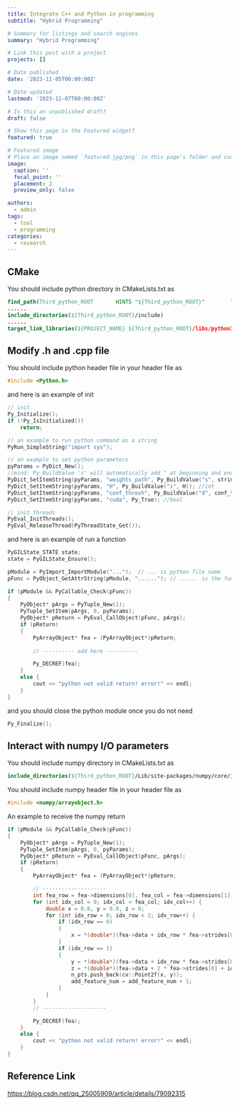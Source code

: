 ```yaml
---
title: Integrate C++ and Python in programming
subtitle: "Hybrid Programming"

# Summary for listings and search engines
summary: "Hybrid Programming"

# Link this post with a project
projects: []

# Date published
date: '2023-11-05T00:00:00Z'

# Date updated
lastmod: '2023-12-07T00:00:00Z'

# Is this an unpublished draft?
draft: false

# Show this page in the Featured widget?
featured: true

# Featured image
# Place an image named `featured.jpg/png` in this page's folder and customize its options here.
image:
  caption: ''
  focal_point: ''
  placement: 2
  preview_only: false

authors:
  - admin
tags: 
  - tool
  - programming
categories:
  - research
---
```


## CMake

You should include python directory in CMakeLists.txt as

```cmake
find_path(Third_python_ROOT       HINTS "${Third_python_ROOT}"        "$ENV{Third_python_ROOT}            ")
......
include_directories(${Third_python_ROOT}/include)
......
target_link_libraries(${PROJECT_NAME} ${Third_python_ROOT}/libs/python39.lib) # python 3.9 as an example
```

## Modify .h and .cpp file

You should include python header file in your header file as

```c++
#include <Python.h>
```

and here is an example of init

```c++
// init
Py_Initialize();
if (!Py_IsInitialized())
    return;

// an example to run python command as a string
PyRun_SimpleString("import sys"); 

// an example to set python parameters
pyParams = PyDict_New();
//mind: Py_BuildValue 's' will automatically add " at beginning and end, so "\"" + ... + "\"" will result wrong !!!
PyDict_SetItemString(pyParams, "weights_path", Py_BuildValue("s", string(weights_path).c_str())); //string
PyDict_SetItemString(pyParams, "H", Py_BuildValue("i", H)); //int
PyDict_SetItemString(pyParams, "conf_thresh", Py_BuildValue("d", conf_thresh)); //double or float
PyDict_SetItemString(pyParams, "cuda", Py_True); //bool

// init threads
PyEval_InitThreads();
PyEval_ReleaseThread(PyThreadState_Get());
```

and here is an example of run a function

```c++
PyGILState_STATE state;
state = PyGILState_Ensure();

pModule = PyImport_ImportModule("...");  // ... is python file name
pFunc = PyObject_GetAttrString(pModule, "......"); // ...... is the function name in file ...

if (pModule && PyCallable_Check(pFunc))
{
    PyObject* pArgs = PyTuple_New(1);
    PyTuple_SetItem(pArgs, 0, pyParams);
    PyObject* pReturn = PyEval_CallObject(pFunc, pArgs);
    if (pReturn)
    {
        PyArrayObject* fea = (PyArrayObject*)pReturn;
        
        // ---------- add here ---------- 

        Py_DECREF(fea);
    }
    else {
        cout << "python not valid return! error!" << endl;
    }
}
```

and you should close the python module once you do not need
```c++
Py_Finalize();
```

## Interact with numpy I/O parameters

You should include numpy directory in CMakeLists.txt as

```cmake
include_directories(${Third_python_ROOT}/Lib/site-packages/numpy/core/include)
```

You should include numpy header file in your header file as

```c++
#include <numpy/arrayobject.h>
```

An example to receive the numpy return

```c++
if (pModule && PyCallable_Check(pFunc))
{
    PyObject* pArgs = PyTuple_New(1);
    PyTuple_SetItem(pArgs, 0, pyParams);
    PyObject* pReturn = PyEval_CallObject(pFunc, pArgs);
    if (pReturn)
    {
        PyArrayObject* fea = (PyArrayObject*)pReturn;

        // -------------------- 
        int fea_row = fea->dimensions[0], fea_col = fea->dimensions[1];
        for (int idx_col = 0; idx_col < fea_col; idx_col++) {
            double x = 0.0, y = 0.0, z = 0;
            for (int idx_row = 0; idx_row < 2; idx_row++) {
                if (idx_row == 0)
                {
                    x = *(double*)(fea->data + idx_row * fea->strides[0] + idx_col * fea->strides[1]);
                }
                if (idx_row == 1)
                {
                    y = *(double*)(fea->data + idx_row * fea->strides[0] + idx_col * fea->strides[1]);
                    z = *(double*)(fea->data + 2 * fea->strides[0] + idx_col * fea->strides[1]);
                    n_pts.push_back(cv::Point2f(x, y));
                    add_feature_num = add_feature_num + 1;
                }
            }
        }
        // -------------------- 

        Py_DECREF(fea);
    }
    else {
        cout << "python not valid return! error!" << endl;
    }
}
```

## Reference Link

https://blog.csdn.net/qq_25005909/article/details/79092315